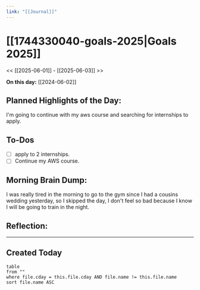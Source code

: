 ```yaml
---
link: "[[Journal]]"
---
```

# [[1744330040-goals-2025|Goals 2025]]
<< [[2025-06-01]] - [[2025-06-03]] >>

**On this day:** [[2024-06-02]]
## Planned Highlights of the Day:
I'm going to continue with my aws course and searching for internships to apply.
## To-Dos
- [ ] apply to 2 internships.
- [ ] Continue my AWS course.
## Morning Brain Dump:
I was really tired in the morning to go to the gym since I had a cousins wedding yesterday, so I skipped the day, I don't feel so bad because I know I will be going to train in the night.
## Reflection:

---
## Created Today
```dataview
table
from ""
where file.cday = this.file.cday AND file.name != this.file.name
sort file.name ASC
```

